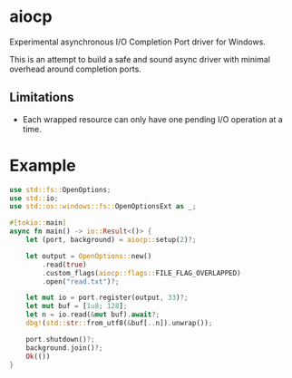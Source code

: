# aiocp

Experimental asynchronous I/O Completion Port driver for Windows.

This is an attempt to build a safe and sound async driver with minimal overhead
around completion ports.

## Limitations

* Each wrapped resource can only have one pending I/O operation at a time.

# Example

```rust
use std::fs::OpenOptions;
use std::io;
use std::os::windows::fs::OpenOptionsExt as _;

#[tokio::main]
async fn main() -> io::Result<()> {
    let (port, background) = aiocp::setup(2)?;

    let output = OpenOptions::new()
        .read(true)
        .custom_flags(aiocp::flags::FILE_FLAG_OVERLAPPED)
        .open("read.txt")?;

    let mut io = port.register(output, 33)?;
    let mut buf = [1u8; 128];
    let n = io.read(&mut buf).await?;
    dbg!(std::str::from_utf8(&buf[..n]).unwrap());

    port.shutdown()?;
    background.join()?;
    Ok(())
}
```
